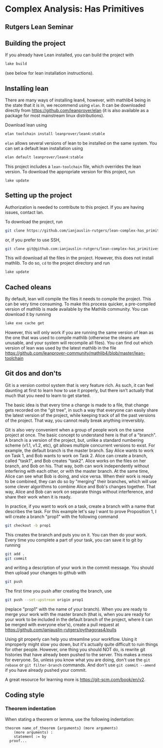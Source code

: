 # Complex Analysis: Has Primitives
## Rutgers Lean Seminar

## Building the project

If you already have Lean installed, you can build the project with
```bash
lake build
```
(see below for lean installation instructions).


## Installing lean

There are many ways of installing lean4, however, with mathlib4 being in the
state that it is in, we recommend using `elan`. It can be downloaded directly
from <https://github.com/leanprover/elan> (it is also available as a package
for most mainstream linux distributions).

Download lean using

```bash
elan toolchain install leanprover/lean4:stable
```

`elan` allows several versions of lean to be installed on the same system. You
can set a default lean installation using

```bash
elan default leanprover/lean4:stable
```

This project includes a `lean-toolchain` file, which overrides the lean
version. To download the appropriate version for this project, run

```
lake update
```

## Setting up the project

Authorization is needed to contribute to this project. If you are having
issues, contact Ian.

To download the project, run

```bash
git clone https://github.com/ianjauslin-rutgers/lean-complex-has_primitives.git
```

or, if you prefer to use SSH,

```bash
git clone git@github.com:ianjauslin-rutgers/lean-complex-has_primitives.git
```

This will download all the files in the project. However, this does not install
mathlib. To do so, `cd` to the project directory and run

```bash
lake update
```

## Cached oleans

By default, lean will compile the files it needs to compile the project. This
can be very time consuming. To make this process quicker, a pre-compiled
version of mathlib is made available by the Mathlib community.  You can
download it by running

```bash
lake exe cache get
```

However, this will only work if you are running the same version of lean as the
one that was used to compile mathlib (otherwise the oleans are unusable, and
your system will recompile all files). You can find out which version of lean
was used by the latest mathlib in the file
<https://github.com/leanprover-community/mathlib4/blob/master/lean-toolchain>


## Git dos and don'ts

Git is a version control system that is very feature rich. As such, it can feel
daunting at first to learn how to use it properly, but there isn't actually
that much that you need to learn to get started.

The basic idea is that every time a change is made to a file, that change gets
recorded on the "git tree", in such a way that everyone can easily share the
latest version of the project, while keeping track of all the past versions of
the project. That way, you cannot really break anything irreversibly.

Git is also very convenient when a group of people work on the same project at
once. The basic concept to understand here is that of a "branch". A branch is a
version of the project, but, unlike a standard numbering scheme (v1.1, v1.2,
etc), git allows multiple concurrent versions to exist. For example, the
default branch is the master branch. Say Alice wants to work on Task 1, and Bob
wants to work on Task 2. Alice can create a branch, called "task1", and Bob
creates "task2". Alice works on the files on her branch, and Bob on his. That
way, both can work independently without interfering with each other, or with
the master branch. At the same time, Alice can see what Bob is doing, and vice
versa. When their work is ready to be combined, they can do so by "merging"
their branches, which will use some clever algorithms to combine Alice and
Bob's changes together. That way, Alice and Bob can work on separate things
without interference, and share their work when it is ready.

In practice, if you want to work on a task, create a branch with a name that
describes the task. For this example let's say I want to prove Proposition 1, I
will create a branch "prop1" with the following command

```bash
git checkout -b prop1
```

This creates the branch and puts you on it. You can then do your work. Every
time you complete a part of your task, you can save it to git by running

```bash
git add .
git commit
```

and writing a description of your work in the commit message. You should then
upload your changes to github with

```bash
git push
```

The first time you push after creating the branch, use

```bash
git push --set-upstream origin prop1
```

(replace "prop1" with the name of your branch).
When you are ready to merge your work with the master branch (that is, when you
are ready for your work to be included in the default branch of the project,
where it can be merged with everyone else's), create a pull request at
<https://github.com/ianjauslin-rutgers/pythagoras4/pulls>

Using git properly can help you streamline your workflow. Using it improperly
might slow you down, but it's actually quite difficult to ruin things for other
people. However, one thing you should NOT do, is rewrite git histories that
have already been pushed to the server. This makes a mess for everyone. So,
unless you know what you are doing, don't use the `git rebase` or
`git filter-branch` commands. And don't use `git commit --amend` if you have
already pushed your commit.

A great resource for learning more is <https://git-scm.com/book/en/v2>.

## Coding style

### Theorem indentation

When stating a theorem or lemma, use the following indentation:

```lean
theorem name_of_theorem {arguments} (more arguments)
    (more arguments) :
    statement := by
  proof...
```
